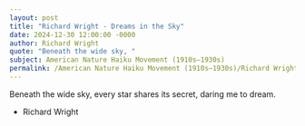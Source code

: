 ```yaml
---
layout: post
title: "Richard Wright - Dreams in the Sky"
date: 2024-12-30 12:00:00 -0000
author: Richard Wright
quote: "Beneath the wide sky, "
subject: American Nature Haiku Movement (1910s–1930s)
permalink: /American Nature Haiku Movement (1910s–1930s)/Richard Wright/Richard Wright - Dreams in the Sky
---
```


Beneath the wide sky, 
every star shares its secret, 
daring me to dream.

- Richard Wright
